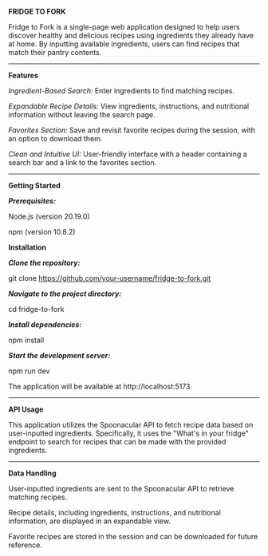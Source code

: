 **FRIDGE TO FORK**

Fridge to Fork is a single-page web application designed to help users discover healthy and delicious recipes using ingredients they already have at home. By inputting available ingredients, users can find recipes that match their pantry contents.

---------------------------------------------------------------

**Features**

*Ingredient-Based Search:* Enter ingredients to find matching recipes.

*Expandable Recipe Details:* View ingredients, instructions, and nutritional information without leaving the search page.

*Favorites Section:* Save and revisit favorite recipes during the session, with an option to download them.

*Clean and Intuitive UI:* User-friendly interface with a header containing a search bar and a link to the favorites section.

---------------------------------------------------------------

**Getting Started**


***Prerequisites:***

Node.js (version 20.19.0)

npm (version 10.8.2)

**Installation**

***Clone the repository:***

git clone https://github.com/your-username/fridge-to-fork.git

***Navigate to the project directory:***

cd fridge-to-fork

***Install dependencies:***

npm install

***Start the development server:***

npm run dev

The application will be available at http://localhost:5173.

---------------------------------------------------------------

**API Usage**

This application utilizes the Spoonacular API to fetch recipe data based on user-inputted ingredients. Specifically, it uses the "What's in your fridge" endpoint to search for recipes that can be made with the provided ingredients.

---------------------------------------------------------------

**Data Handling**

User-inputted ingredients are sent to the Spoonacular API to retrieve matching recipes.

Recipe details, including ingredients, instructions, and nutritional information, are displayed in an expandable view.

Favorite recipes are stored in the session and can be downloaded for future reference.